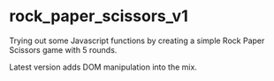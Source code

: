 # rock_paper_scissors_v1

Trying out some Javascript functions by creating a simple Rock Paper Scissors game with 5 rounds.

Latest version adds DOM manipulation into the mix.